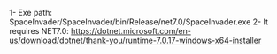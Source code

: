 1- Exe path:
SpaceInvader/SpaceInvader/bin/Release/net7.0/SpaceInvader.exe 
2- It requires NET7.0:
https://dotnet.microsoft.com/en-us/download/dotnet/thank-you/runtime-7.0.17-windows-x64-installer
